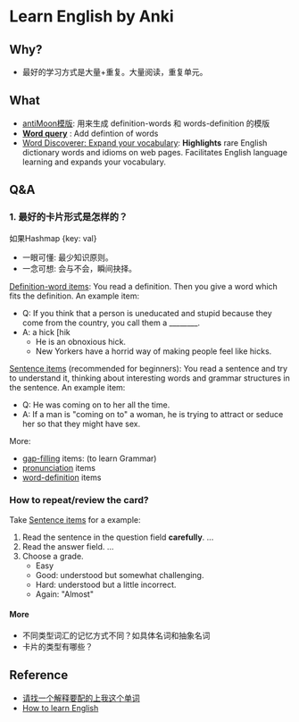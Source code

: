# Learn English by Anki 


## Why?

- 最好的学习方式是大量+重复。大量阅读，重复单元。

## What

- [antiMoon模版](https://www.laohuang.net/20180108/antimoon-template-3/): 用来生成 definition-words 和 words-definition 的模版
- **[Word query](https://ankiweb.net/shared/info/1807206748)** : Add defintion of words
- [Word Discoverer: Expand your vocabulary](https://chrome.google.com/webstore/detail/word-discoverer-expand-yo/noncaeikjgpbdeoocblijjgegnobogib): **Highlights** rare English dictionary words and idioms on web pages. Facilitates English language learning and expands your vocabulary.


## Q&A

### 1. 最好的卡片形式是怎样的？

如果Hashmap {key: val}

- 一眼可懂: 最少知识原则。
- 一念可想: 会与不会，瞬间抉择。

[Definition-word items](http://www.antimoon.com/how/usingsm-makeitems-defword.htm): You read a definition. Then you give a word which fits the definition. An example item:

- Q: If you think that a person is uneducated and stupid because they come from the country, you call them a ________.
- A: a hick [hik 
	- He is an obnoxious hick.
	- New Yorkers have a horrid way of making people feel like hicks.


[Sentence items](http://www.antimoon.com/how/usingsm-makeitems-sentence.htm) (recommended for beginners): You read a sentence and try to understand it, thinking about interesting words and grammar structures in the sentence. An example item:

* Q: He was coming on to her all the time.
* A: If a man is "coming on to" a woman, he is trying to attract or seduce her so that they might have sex.

More: 

* [gap-filling](http://www.antimoon.com/how/usingsm-makeitems-gapfill.htm) items: (to learn Grammar)
* [pronunciation](http://www.antimoon.com/how/usingsm-makeitems-pron.htm) items
* [word-definition](http://www.antimoon.com/how/usingsm-makeitems-worddef.htm) items

### How to repeat/review the card?

Take [Sentence items](http://www.antimoon.com/how/usingsm-makeitems-sentence.htm) for a example: 

1. Read the sentence in the question field **carefully**. ...
2. Read the answer field. ...
3. Choose a grade. 
	- Easy
	- Good: understood but somewhat challenging. 
	- Hard: understood but a little incorrect. 
	- Again: "Almost"

#### More

* 不同类型词汇的记忆方式不同？如具体名词和抽象名词
* 卡片的类型有哪些？	 

## Reference 

- [请找一个解释要配的上我这个单词](https://zhuanlan.zhihu.com/p/31685585)
- [How to learn English](http://www.antimoon.com/how/howtolearn.htm)
